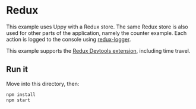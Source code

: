 # Redux

This example uses Uppy with a Redux store.
The same Redux store is also used for other parts of the application, namely the counter example.
Each action is logged to the console using [redux-logger](https://github.com/theaqua/redux-logger).

This example supports the [Redux Devtools extension](https://github.com/zalmoxisus/redux-devtools-extension), including time travel.

## Run it

Move into this directory, then:

```bash
npm install
npm start
```
